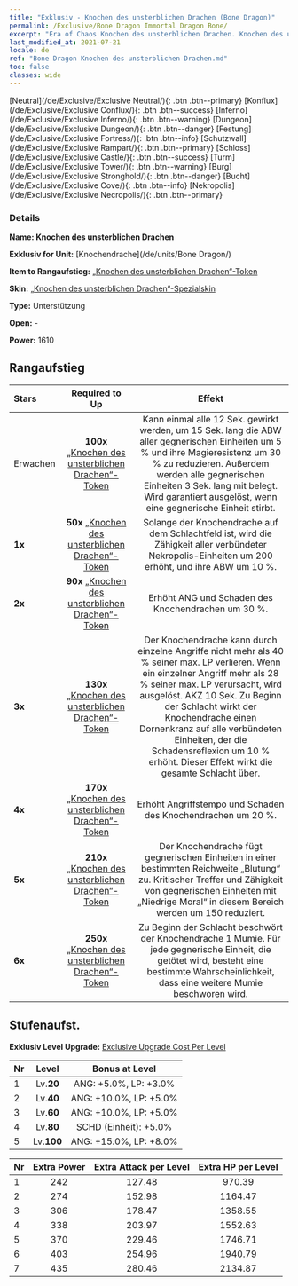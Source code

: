 ```yaml
---
title: "Exklusiv - Knochen des unsterblichen Drachen (Bone Dragon)"
permalink: /Exclusive/Bone Dragon Immortal Dragon Bone/
excerpt: "Era of Chaos Knochen des unsterblichen Drachen. Knochen des unsterblichen Drachen. Era of Chaos Exklusiv Knochen des unsterblichen Drachen. Knochendrache Exklusiv."
last_modified_at: 2021-07-21
locale: de
ref: "Bone Dragon Knochen des unsterblichen Drachen.md"
toc: false
classes: wide
---
```

 [Neutral](/de/Exclusive/Exclusive Neutral/){: .btn .btn--primary} [Konflux](/de/Exclusive/Exclusive Conflux/){: .btn .btn--success} [Inferno](/de/Exclusive/Exclusive Inferno/){: .btn .btn--warning} [Dungeon](/de/Exclusive/Exclusive Dungeon/){: .btn .btn--danger} [Festung](/de/Exclusive/Exclusive Fortress/){: .btn .btn--info} [Schutzwall](/de/Exclusive/Exclusive Rampart/){: .btn .btn--primary} [Schloss](/de/Exclusive/Exclusive Castle/){: .btn .btn--success} [Turm](/de/Exclusive/Exclusive Tower/){: .btn .btn--warning} [Burg](/de/Exclusive/Exclusive Stronghold/){: .btn .btn--danger} [Bucht](/de/Exclusive/Exclusive Cove/){: .btn .btn--info} [Nekropolis](/de/Exclusive/Exclusive Necropolis/){: .btn .btn--primary} 

### Details
 **Name: Knochen des unsterblichen Drachen** 

 **Exklusiv for Unit:** [Knochendrache](/de/units/Bone Dragon/) 

 **Item to Rangaufstieg:** [„Knochen des unsterblichen Drachen“-Token](/ItemsDE/con_980/)

 **Skin:** [„Knochen des unsterblichen Drachen“-Spezialskin](/ItemsDE/con_648/)

 **Type:** Unterstützung

 **Open:** -

 **Power:** 1610

## Rangaufstieg

  |     Stars    |  Required to Up | Effekt |
  |:-------------|:---------------:|:---------------:|
  |  Erwachen  | **100x** [„Knochen des unsterblichen Drachen“-Token](/ItemsDE/con_980/) | <Drachenkraft> Kann einmal alle 12 Sek. gewirkt werden, um 15 Sek. lang die ABW aller gegnerischen Einheiten um 5 % und ihre Magieresistenz um 30 % zu reduzieren. Außerdem werden alle gegnerischen Einheiten 3 Sek. lang mit <Stille> belegt. Wird garantiert ausgelöst, wenn eine gegnerische Einheit stirbt. |
  | **1x** <i class="fas fa-star"/> | **50x** [„Knochen des unsterblichen Drachen“-Token](/ItemsDE/con_980/) | Solange der Knochendrache auf dem Schlachtfeld ist, wird die Zähigkeit aller verbündeter Nekropolis-Einheiten um 200 erhöht, und ihre ABW um 10 %. |
  | **2x** <i class="fas fa-star"/> | **90x** [„Knochen des unsterblichen Drachen“-Token](/ItemsDE/con_980/) | Erhöht ANG und Schaden des Knochendrachen um 30 %. |
  | **3x** <i class="fas fa-star"/> | **130x** [„Knochen des unsterblichen Drachen“-Token](/ItemsDE/con_980/) | Der Knochendrache kann durch einzelne Angriffe nicht mehr als 40 % seiner max. LP verlieren. Wenn ein einzelner Angriff mehr als 28 % seiner max. LP verursacht, wird <Drachenkraft> ausgelöst. AKZ 10 Sek. Zu Beginn der Schlacht wirkt der Knochendrache einen Dornenkranz auf alle verbündeten Einheiten, der die Schadensreflexion um 10 % erhöht. Dieser Effekt wirkt die gesamte Schlacht über. |
  | **4x** <i class="fas fa-star"/> | **170x** [„Knochen des unsterblichen Drachen“-Token](/ItemsDE/con_980/) | Erhöht Angriffstempo und Schaden des Knochendrachen um 20 %. |
  | **5x** <i class="fas fa-star"/> | **210x** [„Knochen des unsterblichen Drachen“-Token](/ItemsDE/con_980/) | Der Knochendrache fügt gegnerischen Einheiten in einer bestimmten Reichweite „Blutung“ zu. Kritischer Treffer und Zähigkeit von gegnerischen Einheiten mit „Niedrige Moral“ in diesem Bereich werden um 150 reduziert. |
  | **6x** <i class="fas fa-star"/> | **250x** [„Knochen des unsterblichen Drachen“-Token](/ItemsDE/con_980/) | Zu Beginn der Schlacht beschwört der Knochendrache 1 Mumie. Für jede gegnerische Einheit, die getötet wird, besteht eine bestimmte Wahrscheinlichkeit, dass eine weitere Mumie beschworen wird. |


## Stufenaufst.
 **Exklusiv Level Upgrade:** [Exclusive Upgrade Cost Per Level](/Exclusive/ExclusiveUpgradeCostPerLevel/)

  |  Nr  |   Level  | Bonus at Level |
  |:-----|:--------:|:--------------:|
  | 1 | Lv.**20** | ANG: +5.0%, LP: +3.0% |
  | 2 | Lv.**40** | ANG: +10.0%, LP: +5.0% |
  | 3 | Lv.**60** | ANG: +10.0%, LP: +5.0% |
  | 4 | Lv.**80** | SCHD (Einheit): +5.0% |
  | 5 | Lv.**100** | ANG: +15.0%, LP: +8.0% |


  |  Nr  |  Extra Power | Extra Attack per Level | Extra HP per Level |
  |:-----|:--------:|:--------:|:--------:|
  | 1 | 242 | 127.48 | 970.39 |
  | 2 | 274 | 152.98 | 1164.47 |
  | 3 | 306 | 178.47 | 1358.55 |
  | 4 | 338 | 203.97 | 1552.63 |
  | 5 | 370 | 229.46 | 1746.71 |
  | 6 | 403 | 254.96 | 1940.79 |
  | 7 | 435 | 280.46 | 2134.87 |


